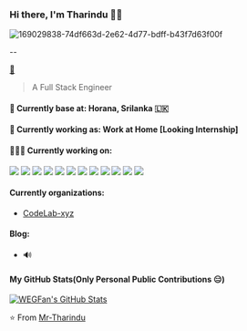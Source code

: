 ### Hi there, I'm Tharindu 👨‍💻

![169029838-74df663d-2e62-4d77-bdff-b43f7d63f00f](https://github.com/user-attachments/assets/94a6da41-60de-4725-94f5-2f6260bd3cf2)

--

[📧](jiangzhiguo2010@live.com)

> A Full Stack Engineer

#### 📍 Currently base at: Horana, Srilanka 🇱🇰

#### 💼 Currently working as: Work at Home [Looking Internship]

#### 👨🏻‍💻 Currently working on:

<a src="https://www.javascript.com/"><img src="https://img.icons8.com/color/48/000000/javascript.png"/></a>
<a src="https://reactjs.org/"><img src="https://img.icons8.com/color/48/000000/react-native.png"/></a>
<a src="https://www.typescriptlang.org/"><img src="https://img.icons8.com/color/48/000000/typescript.png"/></a>
<a src="https://nodejs.org/"><img src="https://img.icons8.com/color/48/000000/nodejs.png"/></a>
<a src="https://www.mongodb.com/"><img src="https://img.icons8.com/color/48/000000/mongodb.png"/></a>
<a src="https://www.docker.com/"><img src="https://img.icons8.com/color/48/000000/docker.png"/></a>
<a src="https://visualstudio.microsoft.com/"><img src="https://img.icons8.com/color/48/000000/visual-studio.png"/></a>
<a src="https://www.npmjs.com/"><img src="https://img.icons8.com/color/48/000000/npm.png"/></a>
<a src="https://getbootstrap.com/"><img src="https://img.icons8.com/color/48/000000/bootstrap.png"/></a>
<a src="https://github.com/"><img src="https://img.icons8.com/color/48/000000/github--v1.png"/></a>
<a src="https://www.w3schools.com/css/"><img src="https://img.icons8.com/color/48/000000/css3.png"/></a>
<a src="https://www.w3schools.com/html/"><img src="https://img.icons8.com/color/48/000000/html-5.png"/></a>

#### Currently organizations:

- [CodeLab-xyz](https://github.com/CodeLab-xyz)


#### Blog:

- 🔊 

#### My GitHub Stats(Only Personal Public Contributions 😑)

<a href="https://github.com/WEGFan">
  <img src="https://github-readme-stats.vercel.app/api?username=WEGFan&show_icons=true" alt="WEGFan's GitHub Stats" />
</a>

⭐️ From [Mr-Tharindu]([https://github.com/Mr-jiangzhiguo](https://github.com/IT21166006/IT21166006))

